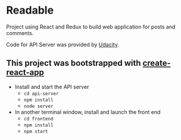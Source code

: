 # Readable

Project using React and Redux to build web application for posts and comments.

Code for API Server was provided by [Udacity](https://github.com/udacity/reactnd-project-readable-starter).

## This project was bootstrapped with [create-react-app](https://github.com/facebookincubator/create-react-app)

* Install and start the API server
  * `cd api-server`
  * `npm install`
  * `node server`
* In another terminal window, install and launch the front end
  * `cd frontend`
  * `npm install`
  * `npm start`
